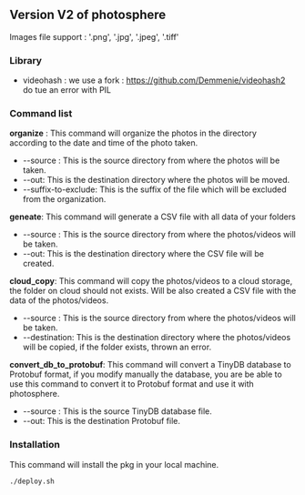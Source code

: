 ## Version V2 of photosphere

Images file support : '.png', '.jpg', '.jpeg', '.tiff'

### Library
* videohash : we use a fork : https://github.com/Demmenie/videohash2 do tue an error with PIL

### Command list

**organize** : This command will organize the photos in the directory according to the date and time of the photo taken.
* --source : This is the source directory from where the photos will be taken.
* --out: This is the destination directory where the photos will be moved.
* --suffix-to-exclude: This is the suffix of the file which will be excluded from the organization.

**geneate**: This command will generate a CSV file with all data of your folders
* --source : This is the source directory from where the photos/videos will be taken.
* --out: This is the destination directory where the CSV file will be created.


**cloud_copy**: 
This command will copy the photos/videos to a cloud storage, the folder on cloud should not exists. 
Will be also created a CSV file with the data of the photos/videos.
* --source : This is the source directory from where the photos/videos will be taken.
* --destination: This is the destination directory where the photos/videos will be copied, if the folder exists, thrown an error.

**convert_db_to_protobuf**:
This command will convert a TinyDB database to Protobuf format, if you modify manually the database, you are be able to
use this command to convert it to Protobuf format and use it with photosphere.
* --source : This is the source TinyDB database file.
* --out: This is the destination Protobuf file.


### Installation

This command will install the pkg in your local machine.

```bash
./deploy.sh
```
